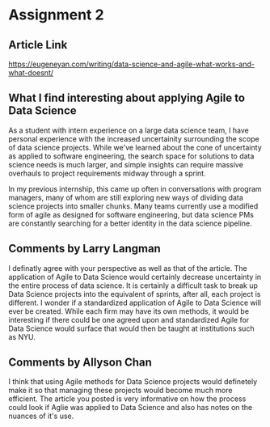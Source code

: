 # Assignment 2

## Article Link
https://eugeneyan.com/writing/data-science-and-agile-what-works-and-what-doesnt/

## What I find interesting about applying Agile to Data Science
As a student with intern experience on a large data science team, I have personal experience with the increased uncertainity surrounding the scope of data science projects. While we've learned about the cone of uncertainty as applied to software engineering, the search space for solutions to data science needs is much larger, and simple insights can require massive overhauls to project requirements midway through a sprint. 

In my previous internship, this came up often in conversations with program managers, many of whom are still exploring new ways of dividing data science projects into smaller chunks. Many teams currently use a modified form of agile as designed for software engineering, but data science PMs are constantly searching for a better identity in the data science pipeline.

## Comments by Larry Langman
I definatly agree with your perspective as well as that of the article. The application of Agile to Data Science would certainly decrease uncertainty in the entire process of data science. It is certainly a difficult task to break up Data Science projects into the equivalent of sprints, after all, each project is different. I wonder if a standardized application of Agile to Data Science will ever be created. While each firm may have its own methods, it would be interesting if there could be one agreed upon and standardized Agile for Data Science would surface that would then be taught at institutions such as NYU.

## Comments by Allyson Chan
I think that using Agile methods for Data Science projects would definetely make it so that managing these projects would become much more efficient. The article you posted is very informative on how the process could look if Aglie was applied to Data Science and also has notes on the nuances of it's use. 

